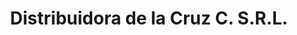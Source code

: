 ---
title: "Distribuidora de la Cruz C. S.R.L."
url: /la-vega/distribuidora-de-la-cruz-c-s-r-l/
shop: queso
---